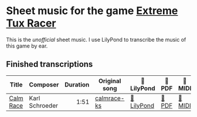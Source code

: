 # Sheet music for the game [Extreme Tux Racer](https://sourceforge.net/projects/extremetuxracer)

This is the _unofficial_ sheet music.
I use LilyPond to transcribe the music of this game by ear.

## Finished transcriptions

| Title | Composer | Duration | Original song | 📃 LilyPond | 📄 PDF | 🎵 MIDI |
|-|-|-:|-|-|-|-|
| [Calm Race](/Calm%20Race) | Karl Schroeder | 1:51 | [calmrace-ks](https://sourceforge.net/p/extremetuxracer/code/HEAD/tree/trunk/data/music/calmrace-ks.ogg) | [📃 LilyPond](/Calm%20Race/Calm%20Race.ly) | [📄 PDF](/Calm%20Race/Calm%20Race.pdf) | [🎵 MIDI](/Calm%20Race/Calm%20Race.midi) |
